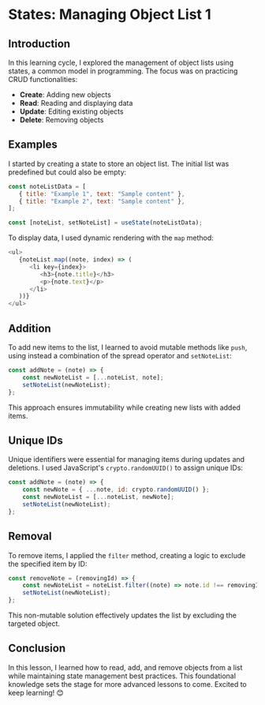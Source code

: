 # States: Managing Object List 1

## Introduction

In this learning cycle, I explored the management of object lists using states, a common model in programming. 
The focus was on practicing CRUD functionalities:

- **Create**: Adding new objects  
- **Read**: Reading and displaying data  
- **Update**: Editing existing objects  
- **Delete**: Removing objects  

## Examples

I started by creating a state to store an object list. 
The initial list was predefined but could also be empty:

```javascript
const noteListData = [
   { title: "Example 1", text: "Sample content" },
   { title: "Example 2", text: "Sample content" },
];

const [noteList, setNoteList] = useState(noteListData);
```

To display data, I used dynamic rendering with the `map` method:

```javascript
<ul>
   {noteList.map((note, index) => (
      <li key={index}>
         <h3>{note.title}</h3>
         <p>{note.text}</p>
      </li>
   ))}
</ul>
```

## Addition

To add new items to the list, I learned to avoid mutable methods like `push`, using instead a combination of the spread operator and `setNoteList`:

```javascript
const addNote = (note) => {
    const newNoteList = [...noteList, note];
    setNoteList(newNoteList);
};
```

This approach ensures immutability while creating new lists with added items.

## Unique IDs

Unique identifiers were essential for managing items during updates and deletions. I used JavaScript's `crypto.randomUUID()` to assign unique IDs:

```javascript
const addNote = (note) => {
    const newNote = { ...note, id: crypto.randomUUID() };
    const newNoteList = [...noteList, newNote];
    setNoteList(newNoteList);
};
```

## Removal

To remove items, I applied the `filter` method, creating a logic to exclude the specified item by ID:

```javascript
const removeNote = (removingId) => {
    const newNoteList = noteList.filter((note) => note.id !== removingId);
    setNoteList(newNoteList);
};
```

This non-mutable solution effectively updates the list by excluding the targeted object.

## Conclusion

In this lesson, I learned how to read, add, and remove objects from a list while maintaining state management best practices. This foundational knowledge sets the stage for more advanced lessons to come. Excited to keep learning! 😊